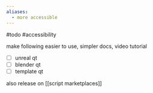 ```yaml
---
aliases:
  - more accessible
---
```


#todo #accessibility 

make following easier to use, simpler docs, video tutorial 
- [ ] unreal qt
- [ ] blender qt
- [ ] template qt

also release on [[script marketplaces]]
